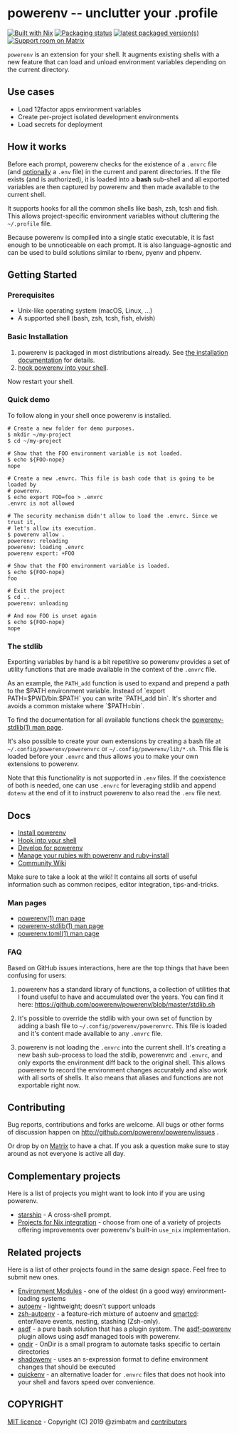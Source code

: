 powerenv -- unclutter your .profile
=================================

[![Built with Nix](https://builtwithnix.org/badge.svg)](https://builtwithnix.org)
[![Packaging status](https://repology.org/badge/tiny-repos/powerenv.svg)](https://repology.org/project/powerenv/versions)
[![latest packaged version(s)](https://repology.org/badge/latest-versions/powerenv.svg)](https://repology.org/project/powerenv/versions)
[![Support room on Matrix](https://img.shields.io/matrix/powerenv:numtide.com.svg?label=%23powerenv%3Anumtide.com&logo=matrix&server_fqdn=matrix.numtide.com)](https://matrix.to/#/#powerenv:numtide.com)

`powerenv` is an extension for your shell. It augments existing shells with a
new feature that can load and unload environment variables depending on the
current directory.

## Use cases

* Load 12factor apps environment variables
* Create per-project isolated development environments
* Load secrets for deployment

## How it works

Before each prompt, powerenv checks for the existence of a `.envrc` file (and
[optionally](man/powerenv.toml.1.md#codeloaddotenvcode) a `.env` file) in the current
and parent directories. If the file exists (and is authorized), it is loaded
into a **bash** sub-shell and all exported variables are then captured by
powerenv and then made available to the current shell.

It supports hooks for all the common shells like bash, zsh, tcsh and fish.
This allows project-specific environment variables without cluttering the
`~/.profile` file.

Because powerenv is compiled into a single static executable, it is fast enough
to be unnoticeable on each prompt. It is also language-agnostic and can be
used to build solutions similar to rbenv, pyenv and phpenv.

## Getting Started

### Prerequisites

* Unix-like operating system (macOS, Linux, ...)
* A supported shell (bash, zsh, tcsh, fish, elvish)

### Basic Installation

1. powerenv is packaged in most distributions already. See [the installation documentation](docs/installation.md) for details.
2. [hook powerenv into your shell](docs/hook.md).

Now restart your shell.

### Quick demo

To follow along in your shell once powerenv is installed.

```shell
# Create a new folder for demo purposes.
$ mkdir ~/my-project
$ cd ~/my-project

# Show that the FOO environment variable is not loaded.
$ echo ${FOO-nope}
nope

# Create a new .envrc. This file is bash code that is going to be loaded by
# powerenv.
$ echo export FOO=foo > .envrc
.envrc is not allowed

# The security mechanism didn't allow to load the .envrc. Since we trust it,
# let's allow its execution.
$ powerenv allow .
powerenv: reloading
powerenv: loading .envrc
powerenv export: +FOO

# Show that the FOO environment variable is loaded.
$ echo ${FOO-nope}
foo

# Exit the project
$ cd ..
powerenv: unloading

# And now FOO is unset again
$ echo ${FOO-nope}
nope
```

### The stdlib

Exporting variables by hand is a bit repetitive so powerenv provides a set of
utility functions that are made available in the context of the `.envrc` file.

As an example, the `PATH_add` function is used to expand and prepend a path to
the $PATH environment variable. Instead of `export PATH=$PWD/bin:$PATH` you
can write `PATH_add bin`. It's shorter and avoids a common mistake where
`$PATH=bin`.

To find the documentation for all available functions check the
[powerenv-stdlib(1) man page](man/powerenv-stdlib.1.md).

It's also possible to create your own extensions by creating a bash file at
`~/.config/powerenv/powerenvrc` or `~/.config/powerenv/lib/*.sh`. This file is
loaded before your `.envrc` and thus allows you to make your own extensions to
powerenv.

Note that this functionality is not supported in `.env` files. If the
coexistence of both is needed, one can use `.envrc` for leveraging stdlib and
append `dotenv` at the end of it to instruct powerenv to also read the `.env`
file next.

## Docs

* [Install powerenv](docs/installation.md)
* [Hook into your shell](docs/hook.md)
* [Develop for powerenv](docs/development.md)
* [Manage your rubies with powerenv and ruby-install](docs/ruby.md)
* [Community Wiki](https://github.com/powerenv/powerenv/wiki)

Make sure to take a look at the wiki! It contains all sorts of useful
information such as common recipes, editor integration, tips-and-tricks.

### Man pages

* [powerenv(1) man page](man/powerenv.1.md)
* [powerenv-stdlib(1) man page](man/powerenv-stdlib.1.md)
* [powerenv.toml(1) man page](man/powerenv.toml.1.md)

### FAQ

Based on GitHub issues interactions, here are the top things that have been
confusing for users:

1. powerenv has a standard library of functions, a collection of utilities that
   I found useful to have and accumulated over the years. You can find it
   here: https://github.com/powerenv/powerenv/blob/master/stdlib.sh

2. It's possible to override the stdlib with your own set of function by
   adding a bash file to `~/.config/powerenv/powerenvrc`. This file is loaded and
   it's content made available to any `.envrc` file.

3. powerenv is not loading the `.envrc` into the current shell. It's creating a
   new bash sub-process to load the stdlib, powerenvrc and `.envrc`, and only
   exports the environment diff back to the original shell. This allows powerenv
   to record the environment changes accurately and also work with all sorts
   of shells. It also means that aliases and functions are not exportable
   right now.

## Contributing

Bug reports, contributions and forks are welcome. All bugs or other forms of
discussion happen on http://github.com/powerenv/powerenv/issues .

Or drop by on [Matrix](https://matrix.to/#/#powerenv:numtide.com) to
have a chat. If you ask a question make sure to stay around as not everyone is
active all day.

## Complementary projects

Here is a list of projects you might want to look into if you are using powerenv.

* [starship](https://starship.rs/) - A cross-shell prompt.
* [Projects for Nix integration](https://github.com/powerenv/powerenv/wiki/Nix) - choose from one of a variety of projects offering improvements over powerenv's built-in `use_nix` implementation.

## Related projects

Here is a list of other projects found in the same design space. Feel free to
submit new ones.

* [Environment Modules](http://modules.sourceforge.net/) - one of the oldest (in a good way) environment-loading systems
* [autoenv](https://github.com/kennethreitz/autoenv) - lightweight; doesn't support unloads
* [zsh-autoenv](https://github.com/Tarrasch/zsh-autoenv) - a feature-rich mixture of autoenv and [smartcd](https://github.com/cxreg/smartcd): enter/leave events, nesting, stashing (Zsh-only).
* [asdf](https://github.com/asdf-vm/asdf) - a pure bash solution that has a plugin system. The [asdf-powerenv](https://github.com/asdf-community/asdf-powerenv) plugin allows using asdf managed tools with powerenv.
* [ondir](https://github.com/alecthomas/ondir) - OnDir is a small program to automate tasks specific to certain directories
* [shadowenv](https://shopify.github.io/shadowenv/) - uses an s-expression format to define environment changes that should be executed
* [quickenv](https://github.com/untitaker/quickenv) - an alternative loader for `.envrc` files that does not hook into your shell and favors speed over convenience.

## COPYRIGHT

[MIT licence](LICENSE) - Copyright (C) 2019 @zimbatm and [contributors](https://github.com/powerenv/powerenv/graphs/contributors)
